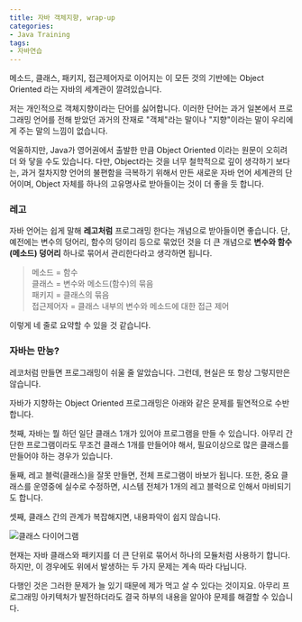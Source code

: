 ```yaml
---
title: 자바 객체지향, wrap-up
categories:
- Java Training
tags:
- 자바연습
---
```


메소드, 클래스, 패키지, 접근제어자로 이어지는 이 모든 것의 기반에는 Object Oriented 라는 자바의 세계관이 깔려있습니다.   

저는 개인적으로 객체지향이라는 단어를 싫어합니다. 이러한 단어는 과거 일본에서 프로그래밍 언어를 전해 받았던 과거의 잔재로 "객체"라는 말이나 "지향"이라는 말이 우리에게 주는 말의 느낌이 없습니다.   

억울하지만, Java가 영어권에서 출발한 만큼 Object Oriented 이라는 원문이 오히려 더 와 닿을 수도 있습니다. 다만, Object라는 것을 너무 철학적으로 깊이 생각하기 보다는, 과거 절차지향 언어의 불편함을 극복하기 위해서 만든 새로운 자바 언어 세계관의 단어이며, Object 자체를 하나의 고유명사로 받아들이는 것이 더 좋을 듯 합니다.

### 레고

자바 언어는 쉽게 말해 **레고처럼** 프로그래밍 한다는 개념으로 받아들이면 좋습니다. 단, 예전에는 변수의 덩어리, 함수의 덩이리 등으로 묶었던 것을 더 큰 개념으로 **변수와 함수(메소드) 덩어리** 하나로 묶어서 관리한다라고 생각하면 됩니다.   

> 메소드 = 함수   
> 클래스 = 변수와 메소드(함수)의 묶음   
> 패키지 = 클래스의 묶음   
> 접근제어자 = 클래스 내부의 변수와 메소드에 대한 접근 제어   

이렇게 네 줄로 요약할 수 있을 것 같습니다.

### 자바는 만능?

레코처럼 만들면 프로그래밍이 쉬울 줄 알았습니다. 그런데, 현실은 또 항상 그렇지만은 않습니다.   

자바가 지향하는 Object Oriented 프로그래밍은 아래와 같은 문제를 필연적으로 수반합니다.   

첫째, 자바는 뭘 하던 일단 클래스 1개가 있어야 프로그램을 만들 수 있습니다. 아무리 간단한 프로그램이라도 무조건 클래스 1개를 만들어야 해서, 필요이상으로 많은 클래스를 만들어야 하는 경우가 있습니다.

둘째, 레고 블럭(클래스)을 잘못 만들면, 전체 프로그램이 바보가 됩니다. 또한, 중요 클래스를 운영중에 실수로 수정하면, 시스템 전체가 1개의 레고 블럭으로 인해서 마비되기도 합니다.   

셋째, 클래스 간의 관계가 복잡해지면, 내용파악이 쉽지 않습니다.   

![클래스 다이어그램](https://img1.daumcdn.net/thumb/R800x0/?scode=mtistory2&fname=https%3A%2F%2Ft1.daumcdn.net%2Fcfile%2Ftistory%2F2543F63C58E8BDD604)

현재는 자바 클래스와 패키지를 더 큰 단위로 묶어서 하나의 모듈처럼 사용하기 합니다. 하지만, 이 경우에도 위에서 발생하는 두 가지 문제는 계속 따라 다닙니다.   

다행인 것은 그러한 문제가 늘 있기 때문에 제가 먹고 살 수 있다는 것이지요. 아무리 프로그래밍 아키텍처가 발전하더라도 결국 하부의 내용을 알아야 문제를 해결할 수 있습니다.

